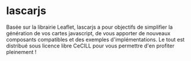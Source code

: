 # lascarjs
Basée sur la librairie Leaflet, lascarjs a pour objectifs de simplifier la génération de vos cartes javascript, de vous apporter de nouveaux composants compatibles et des exemples d'implémentations. Le tout est distribué sous licence libre CeCILL pour vous permettre d'en profiter pleinement !
